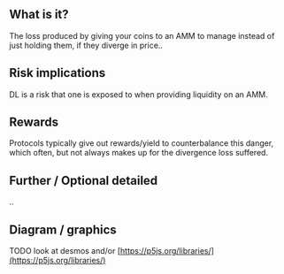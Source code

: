 ## What is it?

The loss produced by giving your coins to an AMM to manage instead of just holding them, if they diverge in price..


## Risk implications

DL is a risk that one is exposed to when providing liquidity on an AMM.

## Rewards

Protocols typically give out rewards/yield to counterbalance this danger, which often, but not always makes up for the divergence loss suffered.

## Further / Optional detailed

..

## Diagram / graphics

TODO look at desmos and/or [https://p5js.org/libraries/](https://p5js.org/libraries/)